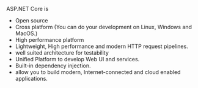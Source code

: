 ASP.NET Core is
- Open source
- Cross platform (You can do your development on Linux, Windows and MacOS.)
- High performance platform 
- Lightweight, High performance and modern HTTP request pipelines.
- well suited architecture for testability
- Unified Platform to develop Web UI and services.
- Built-in dependency injection.
- allow you to build modern, Internet-connected and cloud enabled applications.